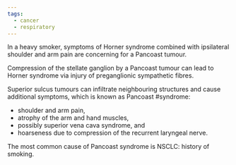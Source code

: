 ```yaml
---
tags:
  - cancer
  - respiratory
---
```

In a heavy smoker, symptoms of Horner syndrome combined with ipsilateral shoulder and arm pain are concerning for a Pancoast tumour.

Compression of the stellate ganglion by a Pancoast tumour can lead to Horner syndrome via injury of preganglionic sympathetic fibres.

Superior sulcus tumours can infiltrate neighbouring structures and cause additional symptoms, which is known as 
Pancoast #syndrome: 
- shoulder and arm pain, 
- atrophy of the arm and hand muscles,  
- possibly superior vena cava syndrome, and 
- hoarseness due to compression of the recurrent laryngeal nerve. 

The most common cause of Pancoast syndrome is NSCLC: history of smoking.